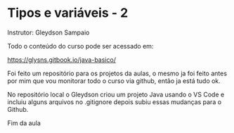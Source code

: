 # Tipos e variáveis - 2
Instrutor: Gleydson Sampaio

Todo o conteúdo do curso pode ser acessado em:

https://glysns.gitbook.io/java-basico/

Foi feito um repositório para os projetos da aulas, o mesmo ja foi feito antes por mim que vou monitorar todo o curso via github, então ja está tudo ok.

No repositório local o Gleydson criou um projeto Java usando o VS Code e incluiu alguns arquivos no .gitignore depois subiu essas mudanças para o Github.

Fim da aula
